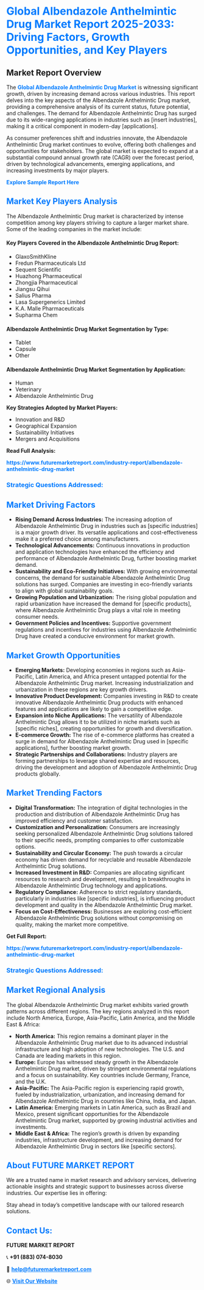 <h1 style="color: #007BFF;">Global Albendazole Anthelmintic Drug Market Report 2025-2033: Driving Factors, Growth Opportunities, and Key Players</h1>

<section id="overview">
<h2>Market Report Overview</h2>
<p>The <a href="https://www.futuremarketreport.com/industry-report/albendazole-anthelmintic-drug-market" style="color: #007BFF; text-decoration: none;"><strong>Global Albendazole Anthelmintic Drug Market</strong></a> is witnessing significant growth, driven by increasing demand across various industries. This report delves into the key aspects of the Albendazole Anthelmintic Drug market, providing a comprehensive analysis of its current status, future potential, and challenges. The demand for Albendazole Anthelmintic Drug has surged due to its wide-ranging applications in industries such as [insert industries], making it a critical component in modern-day [applications].</p>
<p>As consumer preferences shift and industries innovate, the Albendazole Anthelmintic Drug market continues to evolve, offering both challenges and opportunities for stakeholders. The global market is expected to expand at a substantial compound annual growth rate (CAGR) over the forecast period, driven by technological advancements, emerging applications, and increasing investments by major players.</p>
</section>

<section id="overview">
<p><a href="https://www.futuremarketreport.com/request-sample/reportId=122372" style="color: #007BFF; text-decoration: none;"><strong>Explore Sample Report Here</strong></a></p>
</section>

<section id="key-players">
<h2 style="color: #007BFF;">Market Key Players Analysis</h2>
<p>The Albendazole Anthelmintic Drug market is characterized by intense competition among key players striving to capture a larger market share. Some of the leading companies in the market include:</p>
<h4>Key Players Covered in the Albendazole Anthelmintic Drug Report:</h4>
<ul><li>GlaxoSmithKline</li><li>Fredun Pharmaceuticals Ltd</li><li>Sequent Scientific</li><li>Huazhong Pharmaceutical</li><li>Zhongjia Pharmaceutical</li><li>Jiangsu Qihui</li><li>Salius Pharma</li><li>Lasa Supergenerics Limited</li><li>K.A. Malle Pharmaceuticals</li><li>Supharma Chem</li></ul>
<h4>Albendazole Anthelmintic Drug Market Segmentation by Type:</h4>
<ul><li>Tablet</li><li>Capsule</li><li>Other</li></ul>

<h4>Albendazole Anthelmintic Drug Market Segmentation by Application:</h4>
<ul><li>Human</li><li>Veterinary</li><li>Albendazole Anthelmintic Drug</li></ul>
<p><strong>Key Strategies Adopted by Market Players:</strong></p>
<ul>
<li>Innovation and R&D</li>
<li>Geographical Expansion</li>
<li>Sustainability Initiatives</li>
<li>Mergers and Acquisitions</li>
</ul>
</section>

<section>
<p><strong>Read Full Analysis: </strong></p><a href="https://www.futuremarketreport.com/industry-report/albendazole-anthelmintic-drug-market" style="color: #007BFF; text-decoration: none;"><strong>https://www.futuremarketreport.com/industry-report/albendazole-anthelmintic-drug-market</strong></a>
<h3 style="color: #007BFF;">Strategic Questions Addressed:</h3>
</section>

<section id="driving-factors">
<h2 style="color: #007BFF;">Market Driving Factors</h2>
<ul>
<li><strong>Rising Demand Across Industries:</strong> The increasing adoption of Albendazole Anthelmintic Drug in industries such as [specific industries] is a major growth driver. Its versatile applications and cost-effectiveness make it a preferred choice among manufacturers.</li>
<li><strong>Technological Advancements:</strong> Continuous innovations in production and application technologies have enhanced the efficiency and performance of Albendazole Anthelmintic Drug, further boosting market demand.</li>
<li><strong>Sustainability and Eco-Friendly Initiatives:</strong> With growing environmental concerns, the demand for sustainable Albendazole Anthelmintic Drug solutions has surged. Companies are investing in eco-friendly variants to align with global sustainability goals.</li>
<li><strong>Growing Population and Urbanization:</strong> The rising global population and rapid urbanization have increased the demand for [specific products], where Albendazole Anthelmintic Drug plays a vital role in meeting consumer needs.</li>
<li><strong>Government Policies and Incentives:</strong> Supportive government regulations and incentives for industries using Albendazole Anthelmintic Drug have created a conducive environment for market growth.</li>
</ul>
</section>

<section id="growth-opportunities">
<h2 style="color: #007BFF;">Market Growth Opportunities</h2>
<ul>
<li><strong>Emerging Markets:</strong> Developing economies in regions such as Asia-Pacific, Latin America, and Africa present untapped potential for the Albendazole Anthelmintic Drug market. Increasing industrialization and urbanization in these regions are key growth drivers.</li>
<li><strong>Innovative Product Development:</strong> Companies investing in R&D to create innovative Albendazole Anthelmintic Drug products with enhanced features and applications are likely to gain a competitive edge.</li>
<li><strong>Expansion into Niche Applications:</strong> The versatility of Albendazole Anthelmintic Drug allows it to be utilized in niche markets such as [specific niches], creating opportunities for growth and diversification.</li>
<li><strong>E-commerce Growth:</strong> The rise of e-commerce platforms has created a surge in demand for Albendazole Anthelmintic Drug used in [specific applications], further boosting market growth.</li>
<li><strong>Strategic Partnerships and Collaborations:</strong> Industry players are forming partnerships to leverage shared expertise and resources, driving the development and adoption of Albendazole Anthelmintic Drug products globally.</li>
</ul>
</section>

<section id="trending-factors">
<h2 style="color: #007BFF;">Market Trending Factors</h2>
<ul>
<li><strong>Digital Transformation:</strong> The integration of digital technologies in the production and distribution of Albendazole Anthelmintic Drug has improved efficiency and customer satisfaction.</li>
<li><strong>Customization and Personalization:</strong> Consumers are increasingly seeking personalized Albendazole Anthelmintic Drug solutions tailored to their specific needs, prompting companies to offer customizable options.</li>
<li><strong>Sustainability and Circular Economy:</strong> The push towards a circular economy has driven demand for recyclable and reusable Albendazole Anthelmintic Drug solutions.</li>
<li><strong>Increased Investment in R&D:</strong> Companies are allocating significant resources to research and development, resulting in breakthroughs in Albendazole Anthelmintic Drug technology and applications.</li>
<li><strong>Regulatory Compliance:</strong> Adherence to strict regulatory standards, particularly in industries like [specific industries], is influencing product development and quality in the Albendazole Anthelmintic Drug market.</li>
<li><strong>Focus on Cost-Effectiveness:</strong> Businesses are exploring cost-efficient Albendazole Anthelmintic Drug solutions without compromising on quality, making the market more competitive.</li>
</ul>
</section>

<section>
<p><strong>Get Full Report: </strong></p><a href="https://www.futuremarketreport.com/industry-report/albendazole-anthelmintic-drug-market" style="color: #007BFF; text-decoration: none;"><strong>https://www.futuremarketreport.com/industry-report/albendazole-anthelmintic-drug-market</strong></a>
<h3 style="color: #007BFF;">Strategic Questions Addressed:</h3>
</section>


<section id="regional-analysis">
<h2 style="color: #007BFF;">Market Regional Analysis</h2>
<p>The global Albendazole Anthelmintic Drug market exhibits varied growth patterns across different regions. The key regions analyzed in this report include North America, Europe, Asia-Pacific, Latin America, and the Middle East & Africa:</p>
<ul>
<li><strong>North America:</strong> This region remains a dominant player in the Albendazole Anthelmintic Drug market due to its advanced industrial infrastructure and high adoption of new technologies. The U.S. and Canada are leading markets in this region.</li>
<li><strong>Europe:</strong> Europe has witnessed steady growth in the Albendazole Anthelmintic Drug market, driven by stringent environmental regulations and a focus on sustainability. Key countries include Germany, France, and the U.K.</li>
<li><strong>Asia-Pacific:</strong> The Asia-Pacific region is experiencing rapid growth, fueled by industrialization, urbanization, and increasing demand for Albendazole Anthelmintic Drug in countries like China, India, and Japan.</li>
<li><strong>Latin America:</strong> Emerging markets in Latin America, such as Brazil and Mexico, present significant opportunities for the Albendazole Anthelmintic Drug market, supported by growing industrial activities and investments.</li>
<li><strong>Middle East & Africa:</strong> The region’s growth is driven by expanding industries, infrastructure development, and increasing demand for Albendazole Anthelmintic Drug in sectors like [specific sectors].</li>
</ul>
</section>

<footer>
<h2 style="color: #007BFF;">About FUTURE MARKET REPORT</h2>
<p>We are a trusted name in market research and advisory services, delivering actionable insights and strategic support to businesses across diverse industries. Our expertise lies in offering:</p>

<p>Stay ahead in today’s competitive landscape with our tailored research solutions.</p>

<h2 style="color: #007BFF;">Contact Us:</h2>
<p><strong>FUTURE MARKET REPORT</strong></p>
<p>📞 <strong>+91 (883) 074-8030</strong></p>
<p>📧 <strong><a href="mailto:help@futuremarketreport.com" style="color: #007BFF;">help@futuremarketreport.com</a></strong></p>
<p>🌐 <strong><a href="https://www.futuremarketreport.com/" style="color: #007BFF;">Visit Our Website</a></strong></p>
</footer>